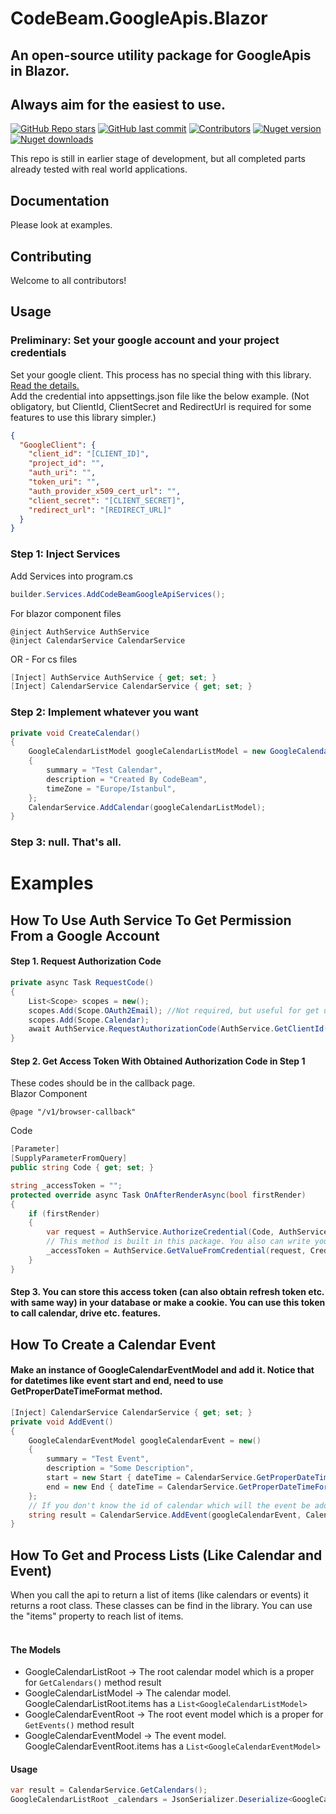 # CodeBeam.GoogleApis.Blazor
## An open-source utility package for GoogleApis in Blazor. 
## Always aim for the easiest to use.
[![GitHub Repo stars](https://img.shields.io/github/stars/codebeamorg/codebeam.googleapis.blazor?color=594ae2&style=flat-square&logo=github)](https://github.com/codebeamorg/codebeam.googleapis.blazor/stargazers)
[![GitHub last commit](https://img.shields.io/github/last-commit/codebeamorg/codebeam.googleapis.blazor?color=594ae2&style=flat-square&logo=github)](https://github.com/codebeamorg/codebeam.googleapis.blazor)
[![Contributors](https://img.shields.io/github/contributors/codebeamorg/codebeam.googleapis.blazor?color=594ae2&style=flat-square&logo=github)](https://github.com/codebeamorg/codebeam.googleapis.blazor/graphs/contributors)
[![Nuget version](https://img.shields.io/nuget/v/CodeBeam.GoogleApis.Blazor?color=ff4081&label=nuget%20version&logo=nuget&style=flat-square)](https://www.nuget.org/packages/codebeam.googleapis.blazor/)
[![Nuget downloads](https://img.shields.io/nuget/dt/CodeBeam.GoogleApis.Blazor?color=ff4081&label=nuget%20downloads&logo=nuget&style=flat-square)](https://www.nuget.org/packages/codebeam.googleapis.blazor/)

This repo is still in earlier stage of development, but all completed parts already tested with real world applications.

## Documentation
Please look at examples.


## Contributing
Welcome to all contributors!


## Usage
### Preliminary: Set your google account and your project credentials
Set your google client. This process has no special thing with this library. [Read the details.](https://developers.google.com/identity/gsi/web/guides/get-google-api-clientid)
<br /> Add the credential into appsettings.json file like the below example. (Not obligatory, but ClientId, ClientSecret and RedirectUrl is required for some features to use this library simpler.)
```json
{
  "GoogleClient": {
    "client_id": "[CLIENT_ID]",
    "project_id": "",
    "auth_uri": "",
    "token_uri": "",
    "auth_provider_x509_cert_url": "",
    "client_secret": "[CLIENT_SECRET]",
    "redirect_url": "[REDIRECT_URL]"
  }
}
```
### Step 1: Inject Services

Add Services into program.cs
```cs
builder.Services.AddCodeBeamGoogleApiServices();
```

For blazor component files
```razor
@inject AuthService AuthService
@inject CalendarService CalendarService
```
OR - For cs files
```cs
[Inject] AuthService AuthService { get; set; }
[Inject] CalendarService CalendarService { get; set; }
```

### Step 2: Implement whatever you want
```cs
private void CreateCalendar()
{
    GoogleCalendarListModel googleCalendarListModel = new GoogleCalendarListModel()
    {
        summary = "Test Calendar",
        description = "Created By CodeBeam",
        timeZone = "Europe/Istanbul",
    };
    CalendarService.AddCalendar(googleCalendarListModel);
}
```

### Step 3: null. That's all.

# Examples
## How To Use Auth Service To Get Permission From a Google Account
#### Step 1. Request Authorization Code
```cs
private async Task RequestCode()
{
    List<Scope> scopes = new();
    scopes.Add(Scope.OAuth2Email); //Not required, but useful for get user email in future.
    scopes.Add(Scope.Calendar);
    await AuthService.RequestAuthorizationCode(AuthService.GetClientId(), scopes, NavigationManager.BaseUri + "v1/browser-callback"); //"v1/browser-callback" is your page that method returns and opens the page as a new tab
}
```
#### Step 2. Get Access Token With Obtained Authorization Code in Step 1
These codes should be in the callback page.
<br /> Blazor Component
```razor
@page "/v1/browser-callback"
```
Code
```cs
[Parameter]
[SupplyParameterFromQuery]
public string Code { get; set; }

string _accessToken = "";
protected override async Task OnAfterRenderAsync(bool firstRender)
{
    if (firstRender)
    {
        var request = AuthService.AuthorizeCredential(Code, AuthService.GetCliendId(), AuthService.GetClientSecret(), NavigationManager.BaseUri + "v1/browser-callback");
        // This method is built in this package. You also can write your own method to process request result.
        _accessToken = AuthService.GetValueFromCredential(request, CredentialValueType.AccessToken);
    }
}
```

#### Step 3. You can store this access token (can also obtain refresh token etc. with same way) in your database or make a cookie. You can use this token to call calendar, drive etc. features.


## How To Create a Calendar Event
#### Make an instance of GoogleCalendarEventModel and add it. Notice that for datetimes like event start and end, need to use GetProperDateTimeFormat method.
```cs
[Inject] CalendarService CalendarService { get; set; }
private void AddEvent()
{
    GoogleCalendarEventModel googleCalendarEvent = new()
    {
        summary = "Test Event",
        description = "Some Description",
        start = new Start { dateTime = CalendarService.GetProperDateTimeFormat(DateTime.Now) },
        end = new End { dateTime = CalendarService.GetProperDateTimeFormat(DateTime.Now) },
    };
    // If you don't know the id of calendar which will the event be added, use FindCalendarId method. In this case, the event added the calendar which has "Test Calendar" title.
    string result = CalendarService.AddEvent(googleCalendarEvent, CalendarService.FindCalendarId(CalendarValueType.Summary, "Test Calendar"));
}
```

## How To Get and Process Lists (Like Calendar and Event)
When you call the api to return a list of items (like calendars or events) it returns a root class. These classes can be find in the library. You can use the "items" property to reach list of items.
<br />
<br />
#### The Models
- GoogleCalendarListRoot -> The root calendar model which is a proper for `GetCalendars()` method result
- GoogleCalendarListModel -> The calendar model. GoogleCalendarListRoot.items has a `List<GoogleCalendarListModel>`
- GoogleCalendarEventRoot -> The root event model which is a proper for `GetEvents()` method result
- GoogleCalendarEventModel -> The event model. GoogleCalendarEventRoot.items has a `List<GoogleCalendarEventModel>`

#### Usage
```cs
var result = CalendarService.GetCalendars();
GoogleCalendarListRoot _calendars = JsonSerializer.Deserialize<GoogleCalendarListRoot>(result); // _calendars.items has the list of calendars.
```
